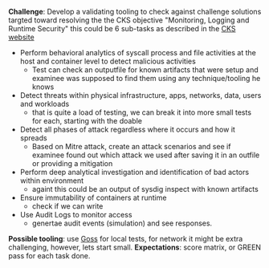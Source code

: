 **Challenge**: Develop a validating tooling to check against challenge solutions targted toward resolving the the CKS objective "Monitoring, Logging and Runtime Security"
this could be 6 sub-tasks as described in the [CKS website](https://training.linuxfoundation.org/certification/certified-kubernetes-security-specialist/)

  * Perform behavioral analytics of syscall process and file activities at the host and container level to detect malicious activities
    - Test can check an outputfile for known artifacts that were setup and examinee was supposed to find them using any technique/tooling he knows
  * Detect threats within physical infrastructure, apps, networks, data, users and workloads
    - that is quite a load of testing, we can break it into more small tests for each, starting with the doable
  * Detect all phases of attack regardless where it occurs and how it spreads
    - Based on Mitre attack, create an attack scenarios and see if examinee found out which attack we used after saving it in an outfile or providing a mitigation
  * Perform deep analytical investigation and identification of bad actors within environment
    - againt this could be an output of sysdig inspect with known artifacts
  * Ensure immutability of containers at runtime
    - check if we can write
  * Use Audit Logs to monitor access
    - genertae audit events (simulation) and see responses.

**Possible tooling**: use [Goss](https://github.com/aelsabbahy/goss) for local tests, for network it might be extra challenging, however, lets start small.
**Expectations**: score matrix, or GREEN pass for each task done.
